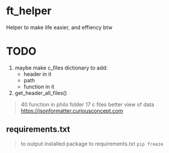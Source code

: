 # ft_helper

Helper to make life easier, and effiency btw

# TODO

1. maybe make c_files dictionary to add:
	- header in it
	- path
	- function in it
2. get_header_all_files()

> 40 function in philo folder
> 17 c files
> better view of data https://jsonformatter.curiousconcept.com

## requirements.txt

> to output installed package to requirements.txt
`pip freeze`
